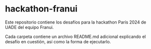 # hackathon-franui

Este repositorio contiene los desafíos para la hackathon París 2024 de UADE del equipo Franui.

Cada carpeta contiene un archivo README.md adicional explicando el desafío en cuestión, así como la forma de ejecutarlo.